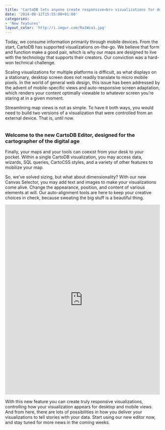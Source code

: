 ```yaml
---
title: 'CartoDB lets anyone create responsive<br> visualizations for desktop and mobile'
date: '2014-08-12T15:55:00+01:00'
categories:
- 'New features'
layout_color: 'http://i.imgur.com/Ra1Wza1.jpg'
---
```



Today, we consume information primarily through mobile devices. From the start, CartoDB has supported visualizations on-the-go. We believe that form and function make a good pair, which is why our maps are designed to live with the technology that supports their creators. Our conviction was a hard-won technical challenge. 

<!-- <div class="wrap"><p class="wrap-border"><img src="http://i.imgur.com/pGJSi9r.jpg" alt=""></p></div> -->

Scaling visualizations for multiple platforms is difficult, as what displays on a stationary, desktop screen does not readily translate to micro mobile pixels. In the world of general web design, this issue has been addressed by the advent of mobile-specific views and auto-responsive screen adaptation, which renders your content optimally viewable to whatever screen you’re staring at in a given moment. 

Streamlining map views is not as simple. To have it both ways, you would need to build two versions of a visualization that were controlled from an external device. That is, until now.

<div class="wrap"><p class="wrap-border"><img src="http://i.imgur.com/HlHfWXs.gif" alt=""></p></div>

### Welcome to the new CartoDB Editor, designed for the cartographer of the digital age

Finally, your maps and your tools can coexist from your desk to your pocket. Within a single CartoDB visualization, you may access data, wizards, SQL queries, CartoCSS styles, and a variety of other features to mobilize your map.

So, we’ve solved sizing, but what about dimensionality? With our new Canvas Selector, you may add text and images to make your visualizations come alive. Change the appearance, position, and content of various elements at will. Our auto-alignment tools are here to keep your creative choices in check, because sweating the big stuff is a beautiful thing. 


<div class="wrap">
<iframe width='100%' height='620' frameborder='0' src='http://team.cartodb.com/viz/4101e074-222e-11e4-b327-0e10bcd91c2b/embed_map' allowfullscreen webkitallowfullscreen mozallowfullscreen oallowfullscreen msallowfullscreen></iframe>
</div>

With this new feature you can create truly responsive visualizations, controlling how your visualization appears for desktop and mobile views. And from here, there are lots of possibilities in how you deliver your visualizations to tell stories with your data. Start using our new editor now, and stay tuned for more news in the coming weeks.



